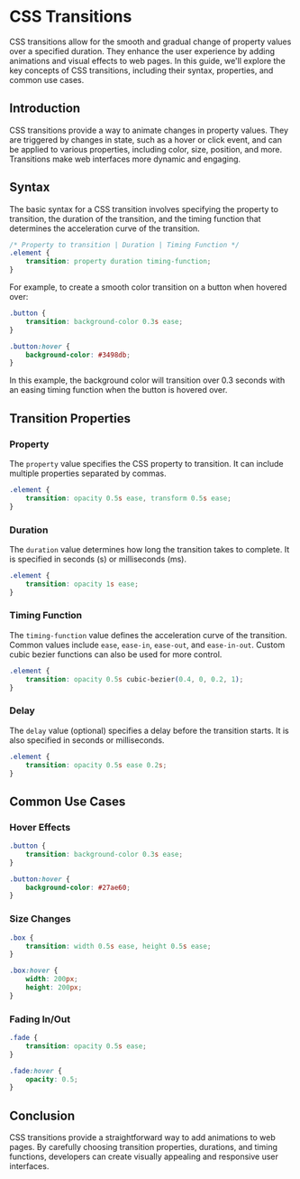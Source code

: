 # CSS Transitions

CSS transitions allow for the smooth and gradual change of property values over a specified duration. They enhance the
user experience by adding animations and visual effects to web pages. In this guide, we'll explore the key concepts of
CSS transitions, including their syntax, properties, and common use cases.

## Introduction

CSS transitions provide a way to animate changes in property values. They are triggered by changes in state, such as a
hover or click event, and can be applied to various properties, including color, size, position, and more. Transitions
make web interfaces more dynamic and engaging.

## Syntax

The basic syntax for a CSS transition involves specifying the property to transition, the duration of the transition,
and the timing function that determines the acceleration curve of the transition.

```css
/* Property to transition | Duration | Timing Function */
.element {
    transition: property duration timing-function;
}
```

For example, to create a smooth color transition on a button when hovered over:

```css
.button {
    transition: background-color 0.3s ease;
}

.button:hover {
    background-color: #3498db;
}
```

In this example, the background color will transition over 0.3 seconds with an easing timing function when the button is
hovered over.

## Transition Properties

### Property

The `property` value specifies the CSS property to transition. It can include multiple properties separated by commas.

```css
.element {
    transition: opacity 0.5s ease, transform 0.5s ease;
}
```

### Duration

The `duration` value determines how long the transition takes to complete. It is specified in seconds (s) or
milliseconds (ms).

```css
.element {
    transition: opacity 1s ease;
}
```

### Timing Function

The `timing-function` value defines the acceleration curve of the transition. Common values
include `ease`, `ease-in`, `ease-out`, and `ease-in-out`. Custom cubic bezier functions can also be used for more
control.

```css
.element {
    transition: opacity 0.5s cubic-bezier(0.4, 0, 0.2, 1);
}
```

### Delay

The `delay` value (optional) specifies a delay before the transition starts. It is also specified in seconds or
milliseconds.

```css
.element {
    transition: opacity 0.5s ease 0.2s;
}
```

## Common Use Cases

### Hover Effects

```css
.button {
    transition: background-color 0.3s ease;
}

.button:hover {
    background-color: #27ae60;
}
```

### Size Changes

```css
.box {
    transition: width 0.5s ease, height 0.5s ease;
}

.box:hover {
    width: 200px;
    height: 200px;
}
```

### Fading In/Out

```css
.fade {
    transition: opacity 0.5s ease;
}

.fade:hover {
    opacity: 0.5;
}
```

## Conclusion

CSS transitions provide a straightforward way to add animations to web pages. By carefully choosing transition
properties, durations, and timing functions, developers can create visually appealing and responsive user interfaces.